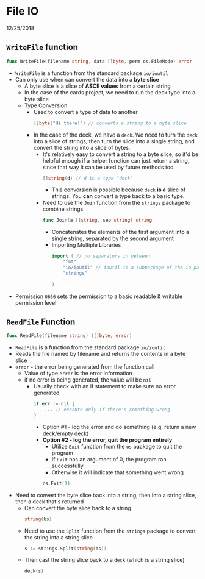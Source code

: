 # File IO
12/25/2018

## `WriteFile` function

```go
func WriteFile(filename string, data []byte, perm os.FileMode) error
```
* `WriteFile` is a function from the standard package `io/ioutil`
* Can only use when can convert the data into a **byte slice**
    - A byte slice is a slice of **ASCII values** from a certain string
    - In the case of the cards project, we need to run the deck type into a byte slice
    - Type Conversion
        * Used to convert a type of data to another
            ```go
            []byte("Hi there!") // converts a string to a byte slice
            ```
        * In the case of the deck, we have a `deck`. We need to turn the `deck` into a slice of strings, then turn the slice into a single string, and convert the string into a slice of bytes.
            - It's relatively easy to convert a string to a byte slice, so it'd be helpful enough if a helper function can just return a string, since that way it can be used by future methods too
                ``` go
                []string(d) // d is a type "deck"
                ```
                * This conversion is possible because `deck` **is a** slice of strings. You **can** convert a type back to a basic type.
            - Need to use the `Join` function from the `strings` package to combine strings
                ```go
                func Join(a []string, sep string) string
                ```
                * Concatenates the elements of the first argument into a single string, separated by the second argument
                * Importing Multiple Libraries
                    ```go
                    import ( // no separators in between
                        "fmt"
                        "io/ioutil" // ioutil is a subpackage of the io package
                        "strings"
                        ...
                    )
                    ```
* Permission `0666` sets the permission to a basic readable & writable permission level


## `ReadFile` Function
```go
func ReadFile(filename string) ([]byte, error)
```
* `ReadFile` is a function from the standard package `io/ioutil`
* Reads the file named by filename and returns the contents in a byte slice
* `error` - the error being generated from the function call
    - Value of type `error` is the error information
    - if no error is being generated, the value will be `nil`
        * Usually check with an if statement to make sure no error generated
            ```go
            if err != nil {
                ... // execute only if there's something wrong
            }
            ```
            - Option #1 - log the error and do something (e.g. return a new deck/empty deck)
            - **Option #2 - log the error, quit the program entirely**
                * Utilize `Exit` function from the `os` package to quit the program
                * If `Exit` has an argument of 0, the program ran successfully
                * Otherwise it will indicate that something went wrong
                ```go
                os.Exit(1)
                ```
* Need to convert the byte slice back into a string, then into a string slice, then a deck that's returned
    - Can convert the byte slice back to a string
        ```go
        string(bs)
        ```
    - Need to use the `Split` function from the `strings` package to convert the string into a string slice
        ```go
        s := strings.Split(string(bs))
        ```
    - Then cast the string slice back to a `deck` (which is a string slice)
        ```go
        deck(s)
        ```